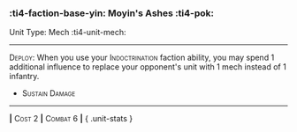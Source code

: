 ### :ti4-faction-base-yin: **Moyin's Ashes** :ti4-pok:

Unit Type: Mech :ti4-unit-mech:

---

<span style="font-variant:small-caps;">Deploy</span>: When you use your <span style="font-variant:small-caps;">Indoctrination</span> faction ability, you may spend 1 additional influence to replace your opponent's unit with 1 mech instead of 1 infantry.

* <span style="font-variant:small-caps;">Sustain Damage</span> 

---

__|__ <span style="font-variant:small-caps;">Cost 2</span> __|__ <span style="font-variant:small-caps;">Combat 6</span> __|__
{ .unit-stats }
